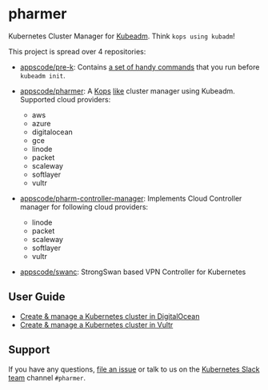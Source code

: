 # pharmer
Kubernetes Cluster Manager for [Kubeadm](https://github.com/kubernetes/kubeadm). Think `kops using kubadm`!

This project is spread over 4 repositories:

- [appscode/pre-k](https://github.com/appscode/pre-k): Contains [a set of handy commands](https://github.com/appscode/pre-k/blob/master/docs/reference/pre-k.md) that you run before `kubeadm init`.

- [appscode/pharmer](https://github.com/appscode/pharmer): A [Kops](https://github.com/kubernetes/kops) [like](https://github.com/appscode/pharmer/blob/master/docs/reference/pharmer.md) cluster manager using Kubeadm. Supported cloud providers:
  - aws
  - azure
  - digitalocean
  - gce
  - linode
  - packet
  - scaleway
  - softlayer
  - vultr

- [appscode/pharm-controller-manager](https://github.com/appscode/pharm-controller-manager): Implements Cloud Controller manager for following cloud providers:
  - linode
  - packet
  - scaleway
  - softlayer
  - vultr

- [appscode/swanc](https://github.com/appscode/swanc): StrongSwan based VPN Controller for Kubernetes

## User Guide
 - [Create & manage a Kubernetes cluster in DigitalOcean](https://github.com/appscode/pharmer/blob/master/cloud/providers/digitalocean/README.md)
 - [Create & manage a Kubernetes cluster in Vultr](https://github.com/appscode/pharmer/blob/master/cloud/providers/vultr/README.md)

## Support
If you have any questions, [file an issue](https://github.com/appscode/pharmer/issues/new) or talk to us on the [Kubernetes Slack team](http://slack.kubernetes.io/) channel `#pharmer`.
